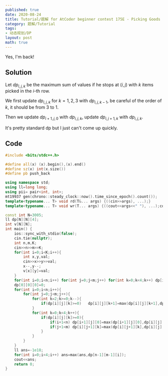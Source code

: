 ```yaml
---
published: true
date: 2020-08-24
title: Tutorial/题解 for AtCoder beginner contest 175E - Picking Goods
category: 题解/Tutorial
tags:
- 动态规划/DP 
layout: post
math: true
---
```

Yes, I'm back!
<!--more-->

## Solution

Let $dp_{i,j,k}$ be the maximum sum of values if he stops at $(i,j)$ with $k$ items picked in the $i$-th row.

We first update $dp_{i,j,k}$ for $k=1,2,3$ with $dp_{i,j,k-1}$, be careful of the order of $k$, it should be from $3$ to $1$.

Then we update $dp_{i+1,j,0}$ with $dp_{i,j,k}$, update $dp_{i,j+1,k}$ with $dp_{i,j,k}$.

It's pretty standard dp but I just can't come up quickly.

## Code

```cpp
#include <bits/stdc++.h>

#define all(x) (x).begin(),(x).end()
#define sz(x) int(x.size())
#define pb push_back

using namespace std;
using ll=long long;
using pii= pair<int, int>;
mt19937 gen(chrono::steady_clock::now().time_since_epoch().count());
template<typename... T> void rd(T&... args) {((cin>>args), ...);}
template<typename... T> void wr(T... args) {((cout<<args<<" "), ...);cout<<endl;}

const int N=3005;
ll dp[N][N][4];
int v[N][N];
int main() {
    ios::sync_with_stdio(false);
    cin.tie(nullptr);
    int n,m,K;
    cin>>n>>m>>K;
    for(int i=0;i<K;i++){
        int x,y,val;
        cin>>x>>y>>val;
        x--,y--;
        v[x][y]=val;
    }
    for(int i=0;i<n;i++) for(int j=0;j<m;j++) for(int k=0;k<4;k++) dp[i][j][k]=-1e18;
    dp[0][0][0]=0;
    for(int i=0;i<n;i++){
        for(int j=0;j<m;j++){
            for(int k=2;k>=0;k--){
                if(dp[i][j][k]>=0)   dp[i][j][k+1]=max(dp[i][j][k+1],dp[i][j][k]+v[i][j]);
            }
            for(int k=0;k<4;k++){
                if(dp[i][j][k]>=0){
                    if(i+1<n) dp[i+1][j][0]=max(dp[i+1][j][0],dp[i][j][k]);
                    if(j+1<m) dp[i][j+1][k]=max(dp[i][j+1][k],dp[i][j][k]);
                }
            }
        }
    }
    ll ans=-1e18;
    for(int i=0;i<4;i++) ans=max(ans,dp[n-1][m-1][i]);
    cout<<ans;
    return 0;
}
```
